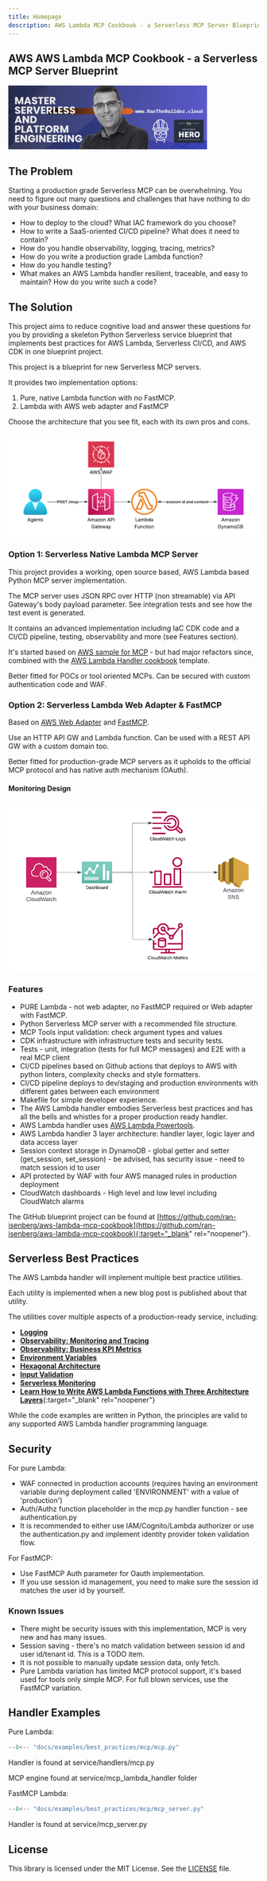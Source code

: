 ```yaml
---
title: Homepage
description: AWS Lambda MCP Cookbook - a Serverless MCP Server Blueprint
---
```

## **AWS AWS Lambda MCP Cookbook - a Serverless MCP Server Blueprint**

[<img alt="alt_text" src="./media/banner.png" width="400" />](https://www.ranthebuilder.cloud/)

## **The Problem**

Starting a production grade Serverless MCP can be overwhelming. You need to figure out many questions and challenges that have nothing to do with your business domain:

* How to deploy to the cloud? What IAC framework do you choose?
* How to write a SaaS-oriented CI/CD pipeline? What does it need to contain?
* How do you handle observability, logging, tracing, metrics?
* How do you write a production grade Lambda function?
* How do you handle testing?
* What makes an AWS Lambda handler resilient, traceable, and easy to maintain? How do you write such a code?

## **The Solution**

This project aims to reduce cognitive load and answer these questions for you by providing a skeleton Python Serverless service blueprint that implements best practices for AWS Lambda, Serverless CI/CD, and AWS CDK in one blueprint project.

This project is a blueprint for new Serverless MCP servers.

It provides two implementation options:

1. Pure, native Lambda function with no FastMCP.
2. Lambda with AWS web adapter and FastMCP

Choose the architecture that you see fit, each with its own pros and cons.

![design](https://github.com/ran-isenberg/aws-lambda-mcp-cookbook/blob/main/docs/media/design.png?raw=true)

### Option 1: Serverless Native Lambda MCP Server

This project provides a working, open source based, AWS Lambda based Python MCP server implementation.

The MCP server uses JSON RPC over HTTP (non streamable) via API Gateway's body payload parameter. See integration tests and see how the test event is generated.

It contains an advanced implementation including IaC CDK code and a CI/CD pipeline, testing, observability and more (see Features section).

It's started based on [AWS sample for MCP](https://github.com/awslabs/mcp/tree/main/src/mcp-lambda-handler) - but had major refactors since, combined with the [AWS Lambda Handler cookbook](https://ran-isenberg.github.io/aws-lambda-handler-cookbook/) template.

Better fitted for POCs or tool oriented MCPs. Can be secured with custom authentication code and WAF.

### Option 2: Serverless Lambda Web Adapter & FastMCP

Based on [AWS Web Adapter](https://github.com/awslabs/aws-lambda-web-adapter) and [FastMCP](https://github.com/jlowin/fastmcp).

Use an HTTP API GW and Lambda function. Can be used with a REST API GW with a custom domain too.

Better fitted for production-grade MCP servers as it upholds to the official MCP protocol and has native auth mechanism (OAuth).

#### **Monitoring Design**

<img alt="monitoring" src="./media/monitoring_design.png" />

### **Features**

* PURE Lambda - not web adapter, no FastMCP required or Web adapter with FastMCP.
* Python Serverless MCP server with a recommended file structure.
* MCP Tools input validation: check argument types and values
* CDK infrastructure with infrastructure tests and security tests.
* Tests - unit, integration (tests for full MCP messages) and E2E with a real MCP client
* CI/CD pipelines based on Github actions that deploys to AWS with python linters, complexity checks and style formatters.
* CI/CD pipeline deploys to dev/staging and production environments with different gates between each environment
* Makefile for simple developer experience.
* The AWS Lambda handler embodies Serverless best practices and has all the bells and whistles for a proper production ready handler.
* AWS Lambda handler uses [AWS Lambda Powertools](https://docs.powertools.aws.dev/lambda-python/).
* AWS Lambda handler 3 layer architecture: handler layer, logic layer and data access layer
* Session context storage in DynamoDB - global getter and setter (get_session, set_session) - be advised, has security issue - need to match session id to user
* API protected by WAF with four AWS managed rules in production deployment
* CloudWatch dashboards - High level and low level including CloudWatch alarms

The GitHub blueprint project can be found at [https://github.com/ran-isenberg/aws-lambda-mcp-cookbook](https://github.com/ran-isenberg/aws-lambda-mcp-cookbook){:target="_blank" rel="noopener"}.

## **Serverless Best Practices**

The AWS Lambda handler will implement multiple best practice utilities.

Each utility is implemented when a new blog post is published about that utility.

The utilities cover multiple aspects of a production-ready service, including:

* [**Logging**](best_practices/logger.md)
* [**Observability: Monitoring and Tracing**](best_practices/tracer.md)
* [**Observability: Business KPI Metrics**](best_practices/metrics.md)
* [**Environment Variables**](best_practices/environment_variables.md)
* [**Hexagonal Architecture**](https://www.ranthebuilder.cloud/post/learn-how-to-write-aws-lambda-functions-with-architecture-layers)
* [**Input Validation**](best_practices/input_validation.md)
* [**Serverless Monitoring**](https://www.ranthebuilder.cloud/post/how-to-effortlessly-monitor-serverless-applications-with-cloudwatch-part-one)
* [**Learn How to Write AWS Lambda Functions with Three Architecture Layers**](https://www.ranthebuilder.cloud/post/learn-how-to-write-aws-lambda-functions-with-architecture-layers){:target="_blank" rel="noopener"}

While the code examples are written in Python, the principles are valid to any supported AWS Lambda handler programming language.

## Security

For pure Lambda:

* WAF connected in production accounts (requires having an environment variable during deployment called 'ENVIRONMENT' with a value of 'production')
* Auth/Authz function placeholder in the mcp.py handler function - see authentication.py
* It is recommended to either use IAM/Cognito/Lambda authorizer or use the authentication.py and implement identity provider token validation flow.

For FastMCP:

* Use FastMCP Auth parameter for Oauth implementation.
* If you use session id management, you need to make sure the session id matches the user id by yourself.

### Known Issues

* There might be security issues with this implementation, MCP is very new and has many issues.
* Session saving - there's no match validation between session id and user id/tenant id. This is a TODO item.
* It is not possible to manually update session data, only fetch.
* Pure Lambda variation has limited MCP protocol support, it's based used for tools only simple MCP. For full blown services, use the FastMCP variation.

## Handler Examples

Pure Lambda:

```python hl_lines="8 13 38" title="service/handlers/mcp.py"
--8<-- "docs/examples/best_practices/mcp/mcp.py"
```

Handler is found at service/handlers/mcp.py

MCP engine found at service/mcp_lambda_handler folder

FastMCP Lambda:

```python hl_lines="8 11 19 26 33" title="service/mcp_server.py"
--8<-- "docs/examples/best_practices/mcp/mcp_server.py"
```

Handler is found at service/mcp_server.py

## **License**

This library is licensed under the MIT License. See the [LICENSE](https://github.com/ran-isenberg/aws-lambda-mcp-cookbook/blob/main/LICENSE) file.
